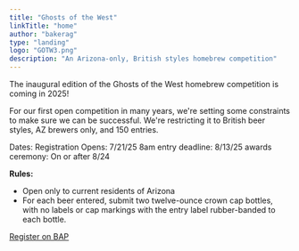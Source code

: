 ```yaml
---
title: "Ghosts of the West"
linkTitle: "home"
author: "bakerag"
type: "landing"
logo: "GOTW3.png"
description: "An Arizona-only, British styles homebrew competition"
---
```


The inaugural edition of the Ghosts of the West homebrew competition is coming in 2025!

For our first open competition in many years, we're setting some constraints to make sure we can be
successful. We're restricting it to British beer styles, AZ brewers only, and 150 entries.

Dates:
Registration Opens: 7/21/25 8am
entry deadline: 8/13/25
awards ceremony: On or after 8/24

**Rules:**  
* Open only to current residents of Arizona
* For each beer entered, submit two twelve-ounce crown cap bottles, with no labels or cap markings with the entry label rubber-banded to each bottle. 

[Register on BAP](https://beerawardsplatform.com/ghosts-of-the-west)